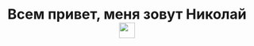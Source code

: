 <h1 align="center">Всем привет, меня зовут Николай  
<img src="https://github.com/blackcater/blackcater/raw/main/images/Hi.gif" height="32"/></h1>

<!--
**Alset-Nikolas/Alset-Nikolas** is a ✨ _special_ ✨ repository because its `README.md` (this file) appears on your GitHub profile.

Here are some ideas to get you started:

- 🔭 I’m currently working on ...
- 🌱 I’m currently learning ...
- 👯 I’m looking to collaborate on ...
- 🤔 I’m looking for help with ...
- 💬 Ask me about ...
- 📫 How to reach me: ...
- 😄 Pronouns: ...
- ⚡ Fun fact: ...
-->
